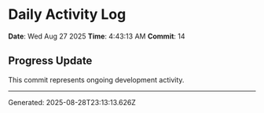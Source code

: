 # Daily Activity Log

**Date**: Wed Aug 27 2025
**Time**: 4:43:13 AM
**Commit**: 14

## Progress Update

This commit represents ongoing development activity.

---
Generated: 2025-08-28T23:13:13.626Z
